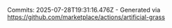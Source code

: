 Commits: 2025-07-28T19:31:16.476Z - Generated via https://github.com/marketplace/actions/artificial-grass
<br>
